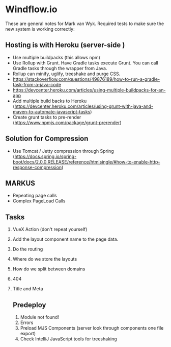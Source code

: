 # Windflow.io
These are general notes for Mark van Wyk. Required tests to make sure the new system is working correctly:

## Hosting is with Heroku (server-side )
* Use multiple buildpacks (this allows npm)
* Use Rollup with Grunt. Have Gradle tasks execute Grunt. You can call Gradle tasks through the wrapper from Java.
* Rollup can minify, uglify, treeshake and purge CSS.
* https://stackoverflow.com/questions/49876189/how-to-run-a-gradle-task-from-a-java-code
* https://devcenter.heroku.com/articles/using-multiple-buildpacks-for-an-app
* Add multiple build backs to Heroku (https://devcenter.heroku.com/articles/using-grunt-with-java-and-maven-to-automate-javascript-tasks)
* Create grunt tasks to pre-render (https://www.npmjs.com/package/grunt-prerender)
 
## Solution for Compression
 - Use Tomcat / Jetty compression through Spring (https://docs.spring.io/spring-boot/docs/2.0.0.RELEASE/reference/htmlsingle/#how-to-enable-http-response-compression)

## MARKUS
 * Repeating page calls
 * Complex PageLoad Calls

## Tasks
1. VueX Action  (don't repeat yourself)
2. Add the layout component name to the page data.
3. Do the routing
4. Where do we store the layouts
5. How do we split between domains
6. 404
7. Title and Meta

   ## Predeploy
   1. Module not found!
   2. Errors
   3. Preload MJS Components (server look through components one file export)
   4. Check IntelliJ JavaScript tools for treeshaking
   

